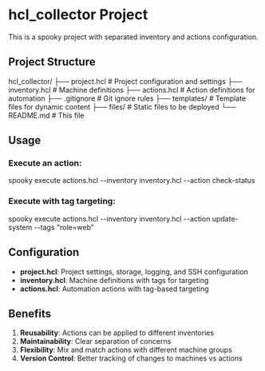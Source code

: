 # hcl_collector Project

This is a spooky project with separated inventory and actions configuration.

## Project Structure

hcl_collector/
├── project.hcl          # Project configuration and settings
├── inventory.hcl        # Machine definitions
├── actions.hcl          # Action definitions for automation
├── .gitignore          # Git ignore rules
├── templates/           # Template files for dynamic content
├── files/              # Static files to be deployed
└── README.md           # This file

## Usage

### Execute an action:
spooky execute actions.hcl --inventory inventory.hcl --action check-status

### Execute with tag targeting:
spooky execute actions.hcl --inventory inventory.hcl --action update-system --tags "role=web"

## Configuration

- **project.hcl**: Project settings, storage, logging, and SSH configuration
- **inventory.hcl**: Machine definitions with tags for targeting
- **actions.hcl**: Automation actions with tag-based targeting

## Benefits

1. **Reusability**: Actions can be applied to different inventories
2. **Maintainability**: Clear separation of concerns
3. **Flexibility**: Mix and match actions with different machine groups
4. **Version Control**: Better tracking of changes to machines vs actions
